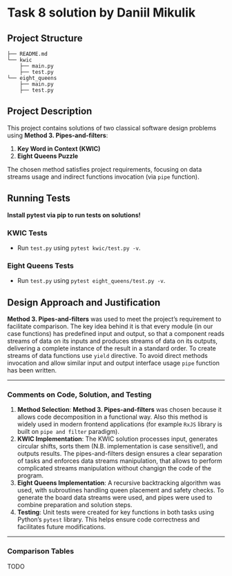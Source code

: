 # Task 8 solution by Daniil Mikulik

## Project Structure

```
├── README.md
└── kwic
    ├── main.py
    ├── test.py
└── eight_queens
    ├── main.py
    ├── test.py
```

## Project Description

This project contains solutions of two classical software design problems using **Method 3. Pipes-and-filters**:

1. **Key Word in Context (KWIC)**
2. **Eight Queens Puzzle**

The chosen method satisfies project requirements, focusing on data streams usage and indirect functions invocation (via `pipe` function).

## Running Tests

**Install pytest via pip to run tests on solutions!**

### KWIC Tests
- Run `test.py` using `pytest kwic/test.py -v`.

### Eight Queens Tests
- Run `test.py` using `pytest eight_queens/test.py -v`.

## Design Approach and Justification
**Method 3. Pipes-and-filters** was used to meet the project’s requirement to facilitate comparison. The key idea behind it is that every module (in our case functions) has predefined input and output, so that a component reads streams of data on its inputs and produces streams of data on its outputs, delivering a complete instance of the result in a standard order. To create streams of data functions use `yield` directive. To avoid direct methods invocation and allow similar input and output interface usage `pipe` function has been written.

---

### Comments on Code, Solution, and Testing

1. **Method Selection**: **Method 3. Pipes-and-filters** was chosen because it allows code decomposition in a functional way. Also this method is widely used in modern frontend applications (for example `RxJS` library is built on `pipe and filter` paradigm).
2. **KWIC Implementation**: The KWIC solution processes input, generates circular shifts, sorts them (N.B. implementation is case sensitive!), and outputs results. The pipes-and-filters design ensures a clear separation of tasks and enforces data streams manipulation, that allows to perform complicated streams manipulation without changign the code of the program.
3. **Eight Queens Implementation**: A recursive backtracking algorithm was used, with subroutines handling queen placement and safety checks. To generate the board data streams were used, and pipes were used to combine preparation and solution steps.
4. **Testing**: Unit tests were created for key functions in both tasks using Python’s `pytest` library. This helps ensure code correctness and facilitates future modifications.

---

### Comparison Tables

TODO
